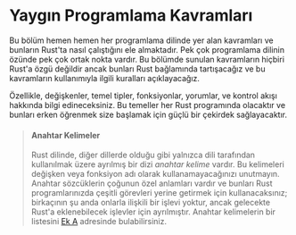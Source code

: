 # Yaygın Programlama Kavramları

Bu bölüm hemen hemen her programlama dilinde yer alan kavramları
ve bunların Rust'ta nasıl çalıştığını ele almaktadır. Pek çok programlama dilinin
özünde pek çok ortak nokta vardır. Bu bölümde sunulan kavramların hiçbiri Rust'a özgü değildir
ancak bunları Rust bağlamında tartışacağız ve bu kavramların kullanımıyla ilgili kuralları
açıklayacağız.

Özellikle, değişkenler, temel tipler, fonksiyonlar, yorumlar,
ve kontrol akışı hakkında bilgi edineceksiniz. Bu temeller her Rust programında olacaktır ve
bunları erken öğrenmek size başlamak için güçlü bir çekirdek sağlayacaktır.

> #### Anahtar Kelimeler
>
> Rust dilinde, diğer dillerde olduğu gibi yalnızca
> dili tarafından kullanılmak üzere ayrılmış bir dizi _anahtar kelime_ vardır. Bu kelimeleri
> değişken veya fonksiyon adı olarak kullanamayacağınızı unutmayın. Anahtar sözcüklerin çoğunun
> özel anlamları vardır ve bunları Rust
> programlarınızda çeşitli görevleri yerine getirmek için kullanacaksınız; birkaçının şu anda onlarla ilişkili bir işlevi yoktur, ancak
> gelecekte Rust'a eklenebilecek işlevler için ayrılmıştır. Anahtar kelimelerin bir listesini
> [Ek A][appendix_a]<!-- ignore --> adresinde bulabilirsiniz.

[appendix_a]: appendix-01-keywords.md
